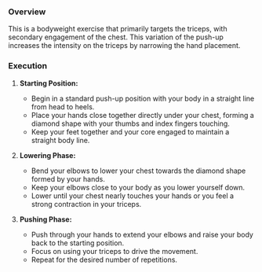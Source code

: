 ### Overview
This is a bodyweight exercise that primarily targets the triceps, with secondary engagement of the chest. This variation of the push-up increases the intensity on the triceps by narrowing the hand placement.

### Execution
1. **Starting Position:**
   - Begin in a standard push-up position with your body in a straight line from head to heels.
   - Place your hands close together directly under your chest, forming a diamond shape with your thumbs and index fingers touching.
   - Keep your feet together and your core engaged to maintain a straight body line.

2. **Lowering Phase:**
   - Bend your elbows to lower your chest towards the diamond shape formed by your hands.
   - Keep your elbows close to your body as you lower yourself down.
   - Lower until your chest nearly touches your hands or you feel a strong contraction in your triceps.

3. **Pushing Phase:**
   - Push through your hands to extend your elbows and raise your body back to the starting position.
   - Focus on using your triceps to drive the movement.
   - Repeat for the desired number of repetitions.